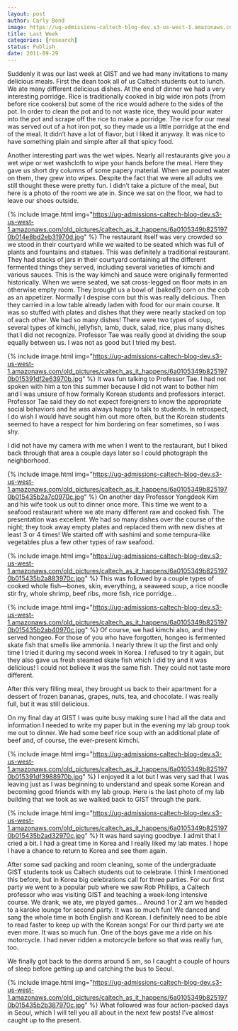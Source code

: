 ```yaml
---
layout: post
author: Carly Bond
image: https://ug-admissions-caltech-blog-dev.s3-us-west-1.amazonaws.com/old_pictures/caltech_as_it_happens/6a0105349b8251970b014e8bd2e794970d.jpg
title: Last Week
categories: [research]
status: Publish
date: 2011-09-29
---
```



Suddenly it was our last week at GIST and we had many invitations to many delicious meals. First the dean took all of us Caltech students out to lunch. We ate many different delicious dishes. At the end of dinner we had a very interesting porridge. Rice is traditionally cooked in big wide iron pots (from before rice cookers) but some of the rice would adhere to the sides of the pot. In order to clean the pot and to not waste rice, they would pour water into the pot and scrape off the rice to make a porridge. The rice for our meal was served out of a hot iron pot, so they made us a little porridge at the end of the meal. It didn’t have a lot of flavor, but I liked it anyway. It was nice to have something plain and simple after all that spicy food.

Another interesting part was the wet wipes. Nearly all restaurants give you a wet wipe or wet washcloth to wipe your hands before the meal. Here they gave us short dry columns of some papery material. When we poured water on them, they grew into wipes. Despite the fact that we were all adults we still thought these were pretty fun. I didn’t take a picture of the meal, but here is a photo of the room we ate in. Since we sat on the floor, we had to leave our shoes outside.


{% include image.html img="https://ug-admissions-caltech-blog-dev.s3-us-west-1.amazonaws.com/old_pictures/caltech_as_it_happens/6a0105349b8251970b014e8bd2eb31970d.jpg" %}
The restaurant itself was very crowded so we stood in their courtyard while we waited to be seated which was full of plants and fountains and statues. This was definitely a traditional restaurant. They had stacks of jars in their courtyard containing all the different fermented things they served, including several varieties of kimchi and various sauces. This is the way kimchi and sauce were originally fermented historically. When we were seated, we sat cross-legged on floor mats in an otherwise empty room. They brought us a bowl of (baked?) corn on the cob as an appetizer. Normally I despise corn but this was really delicious. Then they carried in a low table already laden with food for our main course. It was so stuffed with plates and dishes that they were nearly stacked on top of each other. We had so many dishes! There were two types of soup, several types of kimchi, jellyfish, lamb, duck, salad, rice, plus many dishes that I did not recognize. Professor Tae was really good at dividing the soup equally between us. I was not as good but I tried my best.


{% include image.html img="https://ug-admissions-caltech-blog-dev.s3-us-west-1.amazonaws.com/old_pictures/caltech_as_it_happens/6a0105349b8251970b015391df2e63970b.jpg" %}
It was fun talking to Professor Tae. I had not spoken with him a ton this summer because I did not want to bother him and I was unsure of how formally Korean students and professors interact. Professor Tae said they do not expect foreigners to know the appropriate social behaviors and he was always happy to talk to students. In retrospect, I do wish I would have sought him out more often, but the Korean students seemed to have a respect for him bordering on fear sometimes, so I was shy.

I did not have my camera with me when I went to the restaurant, but I biked back through that area a couple days later so I could photograph the neighborhood.


{% include image.html img="https://ug-admissions-caltech-blog-dev.s3-us-west-1.amazonaws.com/old_pictures/caltech_as_it_happens/6a0105349b8251970b015435b2a7c0970c.jpg" %}
On another day Professor Yongdeok Kim and his wife took us out to dinner once more. This time we went to a seafood restaurant where we ate many different raw and cooked fish. The presentation was excellent. We had so many dishes over the course of the night; they took away empty plates and replaced them with new dishes at least 3 or 4 times! We started off with sashimi and some tempura-like vegetables plus a few other types of raw seafood.


{% include image.html img="https://ug-admissions-caltech-blog-dev.s3-us-west-1.amazonaws.com/old_pictures/caltech_as_it_happens/6a0105349b8251970b015435b2a883970c.jpg" %}
This was followed by a couple types of cooked whole fish—bones, skin, everything, a seaweed soup, a rice noodle stir fry, whole shrimp, beef ribs, more fish, rice porridge...


{% include image.html img="https://ug-admissions-caltech-blog-dev.s3-us-west-1.amazonaws.com/old_pictures/caltech_as_it_happens/6a0105349b8251970b015435b2ab40970c.jpg" %}
Of course, we had kimchi also, and they served hongeo. For those of you who have forgotten, hongeo is fermented skate fish that smells like ammonia. I nearly threw it up the first and only time I tried it during my second week in Korea. I refused to try it again, but they also gave us fresh steamed skate fish which I did try and it was delicious! I could not believe it was the same fish. They could not taste more different.

After this very filling meal, they brought us back to their apartment for a dessert of frozen bananas, grapes, nuts, tea, and chocolate. I was really full, but it was still delicious.

On my final day at GIST I was quite busy making sure I had all the data and information I needed to write my paper but in the evening my lab group took me out to dinner. We had some beef rice soup with an additional plate of beef and, of course, the ever-present kimchi.


{% include image.html img="https://ug-admissions-caltech-blog-dev.s3-us-west-1.amazonaws.com/old_pictures/caltech_as_it_happens/6a0105349b8251970b015391df3988970b.jpg" %}
I enjoyed it a lot but I was very sad that I was leaving just as I was beginning to understand and speak some Korean and becoming good friends with my lab group. Here is the last photo of my lab building that we took as we walked back to GIST through the park.


{% include image.html img="https://ug-admissions-caltech-blog-dev.s3-us-west-1.amazonaws.com/old_pictures/caltech_as_it_happens/6a0105349b8251970b015435b2ad32970c.jpg" %}
It was hard saying goodbye. I admit that I cried a bit. I had a great time in Korea and I really liked my lab mates. I hope I have a chance to return to Korea and see them again.

After some sad packing and room cleaning, some of the undergraduate GIST students took us Caltech students out to celebrate. I think I mentioned this before, but in Korea big celebrations call for three parties. For our first party we went to a popular pub where we saw Rob Phillips, a Caltech professor who was visiting GIST and teaching a week-long intensive course. We drank, we ate, we played games… Around 1 or 2 am we headed to a karoke lounge for second party. It was so much fun! We danced and sang the whole time in both English and Korean. I definitely need to be able to read faster to keep up with the Korean songs! For our third party we ate even more. It was so much fun. One of the boys gave me a ride on his motorcycle. I had never ridden a motorcycle before so that was really fun, too.

We finally got back to the dorms around 5 am, so I caught a couple of hours of sleep before getting up and catching the bus to Seoul.


{% include image.html img="https://ug-admissions-caltech-blog-dev.s3-us-west-1.amazonaws.com/old_pictures/caltech_as_it_happens/6a0105349b8251970b015435b2b387970c.jpg" %}
What followed was four action-packed days in Seoul, which I will tell you all about in the next few posts! I’ve almost caught up to the present.

